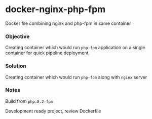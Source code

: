 # docker-nginx-php-fpm
Docker file combining nginx and php-fpm in same container


### Objective
Creating container which would run `php-fpm` application on a single container for quick pipeline deployment.


### Solution
Creating container which would run `php-fom` along with `nginx` server

### Notes
Build from `php:8.2-fpm`

Development ready project, review Dockerfile